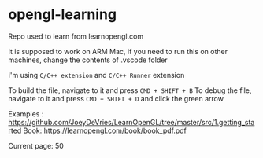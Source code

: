 # opengl-learning

Repo used to learn from learnopengl.com

It is supposed to work on ARM Mac, if you need to run this on other machines,
change the contents of .vscode folder

I'm using `C/C++ extension` and `C/C++ Runner` extension

To build the file, navigate to it and press `CMD + SHIFT + B`
To debug the file, navigate to it and press `CMD + SHIFT + D` and click the green arrow

Examples : https://github.com/JoeyDeVries/LearnOpenGL/tree/master/src/1.getting_started
Book: https://learnopengl.com/book/book_pdf.pdf

Current page: 50
